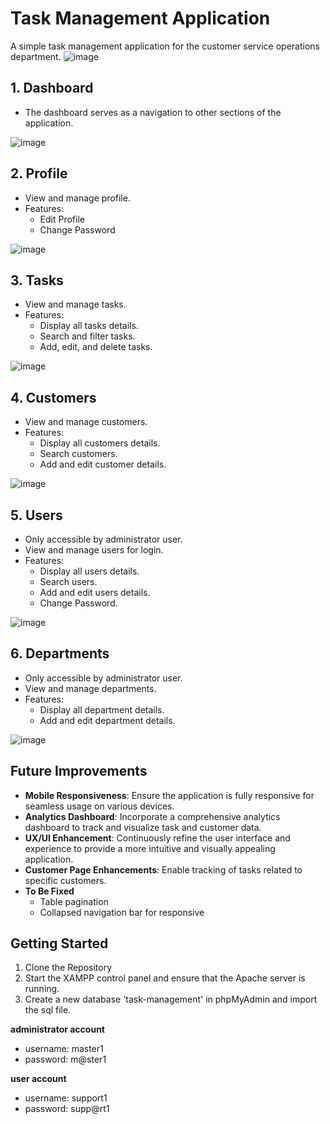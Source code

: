# Task Management Application
A simple task management application for the customer service operations department. 
![image](https://github.com/lleejiawen/task-management-app/assets/51112259/3ce179ec-a70f-43ee-b6ba-cfd7c6f0abf7)
## 1. Dashboard

- The dashboard serves as a navigation to other sections of the application.

![image](https://github.com/lleejiawen/task-management-app/assets/51112259/d9c0339f-ff68-4940-aa64-6b17d7f009f2)

## 2. Profile

- View and manage profile.
- Features:
  - Edit Profile
  - Change Password

![image](https://github.com/lleejiawen/task-management-app/assets/51112259/52cc9143-6045-46a7-a0b2-e9b299ad82e9)

## 3. Tasks

- View and manage tasks.
- Features:
  - Display all tasks details.
  - Search and filter tasks.
  - Add, edit, and delete tasks.

![image](https://github.com/lleejiawen/task-management-app/assets/51112259/457d0f41-f855-43f9-97b5-932c4fa4520a)

## 4. Customers

- View and manage customers.
- Features:
  - Display all customers details.
  - Search customers.
  - Add and edit customer details.

 ![image](https://github.com/lleejiawen/task-management-app/assets/51112259/61cc1e5d-7da6-4cb3-9df6-5fdc8cf8e31a)

## 5. Users

- Only accessible by administrator user.
- View and manage users for login.
- Features:
  - Display all users details.
  - Search users.
  - Add and edit users details.
  - Change Password.

![image](https://github.com/lleejiawen/task-management-app/assets/51112259/c02e3f96-c746-4d28-bbba-7fc7e6cd9c1d)

## 6. Departments

- Only accessible by administrator user.
- View and manage departments.
- Features:
  - Display all department details.
  - Add and edit department details.

![image](https://github.com/lleejiawen/task-management-app/assets/51112259/bb203574-10df-4979-bf74-27f910b4a229)

## Future Improvements

- **Mobile Responsiveness**: Ensure the application is fully responsive for seamless usage on various devices.
- **Analytics Dashboard**: Incorporate a comprehensive analytics dashboard to track and visualize task and customer data.
- **UX/UI Enhancement**: Continuously refine the user interface and experience to provide a more intuitive and visually appealing application.
- **Customer Page Enhancements**: Enable tracking of tasks related to specific customers.
- **To Be Fixed**
  - Table pagination
  - Collapsed navigation bar for responsive
    
## Getting Started

1. Clone the Repository
2. Start the XAMPP control panel and ensure that the Apache server is running.
3. Create a new database 'task-management' in phpMyAdmin and import the sql file.

**administrator account**
- username: master1
- password: m@ster1

**user account**
- username: support1
- password: supp@rt1

